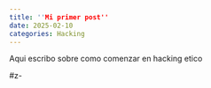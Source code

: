 ```yaml
---
title: ''Mi primer post''
date: 2025-02-10
categories: Hacking
---
```

Aqui escribo sobre como comenzar en hacking etico

#z-
